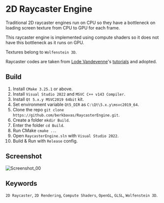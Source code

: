 # 2D Raycaster Engine
Traditional 2D raycaster engines run on CPU so they have a bottleneck on loading screen texture from CPU to GPU for each frame.

This raycaster engine is implemented using compute shaders so it does not have this bottleneck as it runs on GPU.

Textures belong to `Wolfenstein 3D`.

Raycaster codes are taken from [Lode Vandevenne](https://lodev.org/)'s  [tutorials](https://lodev.org/cgtutor/raycasting.html) and adopted.

## Build
1) Install `CMake 3.25.1` or above.
2) Install `Visual Studio 2022` and `MSVC C++ v143 Compiler`.
3) Install `Qt 5.x.y MSVC2019 64bit` kit.
4) Set environment variable `Qt5_DIR` as `C:\Qt\5.x.y\msvc2019_64`.
5) Clone the repo `git clone https://github.com/berkbavas/RaycasterEngine.git`.
6) Create a folder `mkdir Build`.
7) Enter the folder `cd Build`.
8) Run CMake `cmake ..`.
9) Open `RaycasterEngine.sln` with `Visual Studio 2022`.
10) Build & Run with `Release` config.

## Screenshot
![Screenshot_00](https://user-images.githubusercontent.com/53399385/210181260-9a01340c-8d6e-451c-80c5-164f749f4cb8.png)

## Keywords
`2D Raycaster`,
`2D Rendering`,
`Compute Shaders`,
`OpenGL`,
`GLSL`,
`Wolfenstein 3D`.
